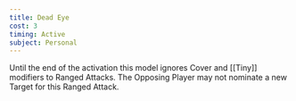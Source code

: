 ```yaml
---
title: Dead Eye
cost: 3
timing: Active
subject: Personal
---
```

Until the end of the activation this model ignores Cover and [[Tiny]] modifiers to Ranged Attacks. The Opposing Player may not nominate a new Target for this Ranged Attack.